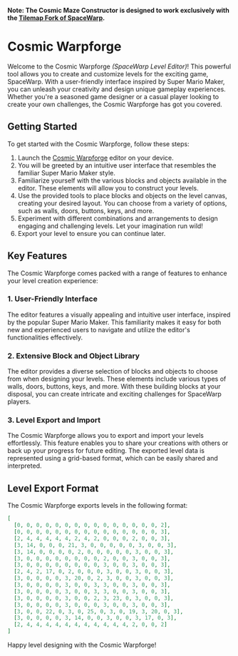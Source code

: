 **Note: The Cosmic Maze Constructor is designed to work exclusively with the [Tilemap Fork of SpaceWarp](https://github.com/ForkPrince/SpaceWarp/tree/tilemap).**

# Cosmic Warpforge

Welcome to the Cosmic Warpforge *(SpaceWarp Level Editor)*! This powerful tool allows you to create and customize levels for the exciting game, SpaceWarp. With a user-friendly interface inspired by Super Mario Maker, you can unleash your creativity and design unique gameplay experiences. Whether you're a seasoned game designer or a casual player looking to create your own challenges, the Cosmic Warpforge has got you covered.

## Getting Started

To get started with the Cosmic Warpforge, follow these steps:

1. Launch the [Cosmic Warpforge](https://forkprince.github.io/SpaceWarp/editor/) editor on your device.
2. You will be greeted by an intuitive user interface that resembles the familiar Super Mario Maker style.
3. Familiarize yourself with the various blocks and objects available in the editor. These elements will allow you to construct your levels.
4. Use the provided tools to place blocks and objects on the level canvas, creating your desired layout. You can choose from a variety of options, such as walls, doors, buttons, keys, and more.
5. Experiment with different combinations and arrangements to design engaging and challenging levels. Let your imagination run wild!
6. Export your level to ensure you can continue later.

## Key Features

The Cosmic Warpforge comes packed with a range of features to enhance your level creation experience:

### 1. User-Friendly Interface

The editor features a visually appealing and intuitive user interface, inspired by the popular Super Mario Maker. This familiarity makes it easy for both new and experienced users to navigate and utilize the editor's functionalities effectively.

### 2. Extensive Block and Object Library

The editor provides a diverse selection of blocks and objects to choose from when designing your levels. These elements include various types of walls, doors, buttons, keys, and more. With these building blocks at your disposal, you can create intricate and exciting challenges for SpaceWarp players.

### 3. Level Export and Import

The Cosmic Warpforge allows you to export and import your levels effortlessly. This feature enables you to share your creations with others or back up your progress for future editing. The exported level data is represented using a grid-based format, which can be easily shared and interpreted.

## Level Export Format

The Cosmic Warpforge exports levels in the following format:

```json
[
  [0, 0, 0, 0, 0, 0, 0, 0, 0, 0, 0, 0, 0, 0, 0, 2],
  [0, 0, 0, 0, 0, 0, 0, 0, 0, 0, 0, 0, 0, 0, 0, 3],
  [2, 4, 4, 4, 4, 4, 2, 4, 2, 0, 0, 0, 2, 0, 0, 3],
  [3, 14, 0, 0, 0, 21, 3, 0, 0, 0, 0, 0, 3, 0, 0, 3],
  [3, 14, 0, 0, 0, 0, 2, 0, 0, 0, 0, 0, 3, 0, 0, 3],
  [3, 0, 0, 0, 0, 0, 0, 0, 0, 2, 0, 0, 3, 0, 0, 3],
  [3, 0, 0, 0, 0, 0, 0, 0, 0, 3, 0, 0, 3, 0, 0, 3],
  [2, 4, 2, 17, 0, 2, 0, 0, 0, 3, 0, 0, 3, 0, 0, 3],
  [3, 0, 0, 0, 0, 3, 20, 0, 2, 3, 0, 0, 3, 0, 0, 3],
  [3, 0, 0, 0, 0, 3, 0, 0, 3, 3, 0, 0, 3, 0, 0, 3],
  [3, 0, 0, 0, 0, 3, 0, 0, 3, 3, 0, 0, 3, 0, 0, 3],
  [3, 0, 0, 0, 0, 3, 0, 0, 2, 3, 23, 0, 3, 0, 0, 3],
  [3, 0, 0, 0, 0, 3, 0, 0, 0, 3, 0, 0, 3, 0, 0, 3],
  [3, 0, 0, 22, 0, 3, 0, 25, 0, 3, 0, 19, 3, 20, 0, 3],
  [3, 0, 0, 0, 0, 3, 14, 0, 0, 3, 0, 0, 3, 17, 0, 3],
  [2, 4, 4, 4, 4, 4, 4, 4, 4, 4, 4, 4, 2, 0, 0, 2]
]
```

Happy level designing with the Cosmic Warpforge!
